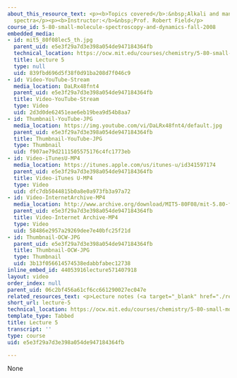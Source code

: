 ```yaml
---
about_this_resource_text: <p><b>Topics covered</b>:&nbsp;Alkali and many e- atomic
  spectra</p><p><b>Instructor:</b>&nbsp;Prof. Robert Field</p>
course_id: 5-80-small-molecule-spectroscopy-and-dynamics-fall-2008
embedded_media:
- id: mit5_80f08lec5_th.jpg
  parent_uid: e5e3f29a7d3e398a054de947184364fb
  technical_location: https://ocw.mit.edu/courses/chemistry/5-80-small-molecule-spectroscopy-and-dynamics-fall-2008/video-lectures/lecture-5/mit5_80f08lec5_th.jpg
  title: Lecture 5
  type: null
  uid: 839fbd696d5f38f0d91ba208d7f046c9
- id: Video-YouTube-Stream
  media_location: DaLRx48fnt4
  parent_uid: e5e3f29a7d3e398a054de947184364fb
  title: Video-YouTube-Stream
  type: Video
  uid: 2d3d0de62451eae6eb19bea9d54b8aa7
- id: Thumbnail-YouTube-JPG
  media_location: https://img.youtube.com/vi/DaLRx48fnt4/default.jpg
  parent_uid: e5e3f29a7d3e398a054de947184364fb
  title: Thumbnail-YouTube-JPG
  type: Thumbnail
  uid: f907ae79d2111505575176c4fc1773eb
- id: Video-iTunesU-MP4
  media_location: https://itunes.apple.com/us/itunes-u/id341597174
  parent_uid: e5e3f29a7d3e398a054de947184364fb
  title: Video-iTunes U-MP4
  type: Video
  uid: dfc7db5044815b0a8e0a973fb3a97a72
- id: Video-InternetArchive-MP4
  media_location: http://www.archive.org/download/MIT5-80F08/mit-5.80-f08-lec05_300k.mp4
  parent_uid: e5e3f29a7d3e398a054de947184364fb
  title: Video-Internet Archive-MP4
  type: Video
  uid: 58486e2957a29269dee7e40bfc25f21d
- id: Thumbnail-OCW-JPG
  parent_uid: e5e3f29a7d3e398a054de947184364fb
  title: Thumbnail-OCW-JPG
  type: Thumbnail
  uid: 3b13f056614574538edabbfabec12738
inline_embed_id: 44053916lecture571407918
layout: video
order_index: null
parent_uid: 06c2bf456a61cf6cc661290027ec047e
related_resources_text: <p>Lecture notes (<a target="_blank" href="./resolveuid/ba0205453db02d963372be257262a624">PDF</a>)</p>
short_url: lecture-5
technical_location: https://ocw.mit.edu/courses/chemistry/5-80-small-molecule-spectroscopy-and-dynamics-fall-2008/video-lectures/lecture-5
template_type: Tabbed
title: Lecture 5
transcript: ''
type: course
uid: e5e3f29a7d3e398a054de947184364fb

---
```

None
